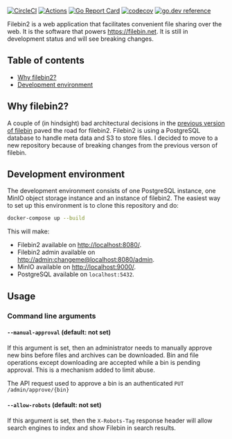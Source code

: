 [![CircleCI](https://circleci.com/gh/espebra/filebin2/tree/master.svg?style=shield)](https://circleci.com/gh/espebra/filebin2/tree/master) [![Actions](https://github.com/espebra/filebin2/workflows/Actions/badge.svg)](https://github.com/espebra/filebin2/actions)
[![Go Report Card](https://goreportcard.com/badge/github.com/espebra/filebin2)](https://goreportcard.com/report/github.com/espebra/filebin2)
[![codecov](https://codecov.io/gh/espebra/filebin2/branch/master/graph/badge.svg)](https://codecov.io/gh/espebra/filebin2)
[![go.dev reference](https://img.shields.io/badge/go.dev-reference-007d9c?logo=go&logoColor=white&style=flat)](https://pkg.go.dev/github.com/espebra/filebin2)

Filebin2 is a web application that facilitates convenient file sharing over the web. It is the software that powers https://filebin.net. It is still in development status and will see breaking changes.

## Table of contents

* [Why filebin2?](#why-filebin2)
* [Development environment](#development-environment)

## Why filebin2?

A couple of (in hindsight) bad architectural decisions in the [previous version of filebin](https://github.com/espebra/filebin) paved the road for filebin2. Filebin2 is using a PostgreSQL database to handle meta data and S3 to store files. I decided to move to a new repository because of breaking changes from the previous verson of filebin.

## Development environment

The development environment consists of one PostgreSQL instance, one MinIO object storage instance and an instance of filebin2. The easiest way to set up this environment is to clone this repository and do:

```bash
docker-compose up --build
```

This will make:

* Filebin2 available on [http://localhost:8080/](http://localhost:8080/).
* Filebin2 admin available on [http://admin:changeme@localhost:8080/admin](http://admin:changeme@localhost:8080/admin).
* MinIO available on [http://localhost:9000/](http://localhost:9000/).
* PostgreSQL available on `localhost:5432`.


## Usage

### Command line arguments

#### `--manual-approval` (default: not set)

If this argument is set, then an administrator needs to manually approve new bins before files and archives can be downloaded. Bin and file operations except downloading are accepted while a bin is pending approval. This is a mechanism added to limit abuse.

The API request used to approve a bin is an authenticated `PUT /admin/approve/{bin}`

#### `--allow-robots` (default: not set)

If this argument is set, then the `X-Robots-Tag` response header will allow search engines to index and show Filebin in search results.
